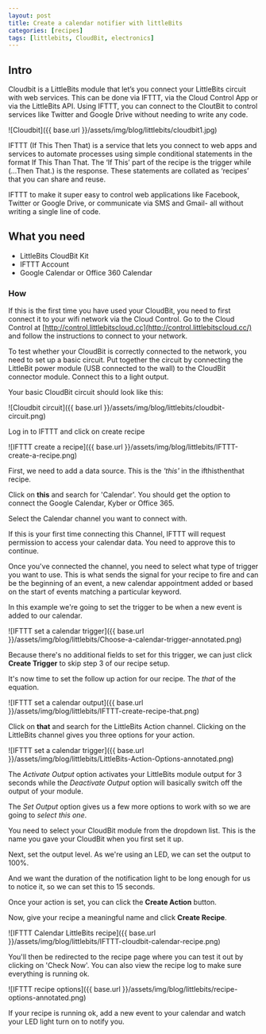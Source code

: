 ```yaml
---
layout: post
title: Create a calendar notifier with littleBits
categories: [recipes]
tags: [littlebits, CloudBit, electronics]
---
```


## Intro
Cloudbit is a LittleBits module that let’s you connect your LittleBits circuit with web services. This can be done via IFTTT, via the Cloud Control App or via the LittleBits API. Using IFTTT, you can connect to the CloutBit to control services like Twitter and Google Drive without needing to write any code.

![Cloudbit]({{ base.url }}/assets/img/blog/littlebits/cloudbit1.jpg)


IFTTT (If This Then That) is a service that lets you connect to web apps and services to automate processes using simple conditional statements in the format If This Than That. The ‘If This’ part of the recipe is the trigger while (…Then That.) is the response. These statements are collated as ‘recipes’ that you can share and reuse.

IFTTT to make it super easy to control web applications like Facebook, Twitter or Google Drive, or communicate via SMS and Gmail- all without writing a single line of code.

## What you need

- LittleBits CloudBit Kit
- IFTTT Account
- Google Calendar or Office 360 Calendar

### How

If this is the first time you have used your CloudBit, you need to first connect it to your wifi network via the Cloud Control. Go to the Cloud Control at [http://control.littlebitscloud.cc](http://control.littlebitscloud.cc/) and follow the instructions to connect to your network.

To test whether your CloudBit is correctly connected to the network, you need to set up a basic circuit. Put together the circuit by connecting the LittleBit power module (USB connected to the wall) to the CloudBit connector module. Connect this to a light output.

Your basic CloudBit circuit should look like this:

![Cloudbit circuit]({{ base.url }}/assets/img/blog/littlebits/cloudbit-circuit.png)

Log in to IFTTT and click on create recipe

![IFTTT create a recipe]({{ base.url }}/assets/img/blog/littlebits/IFTTT-create-a-recipe.png)

First, we need to add a data source. This is the *'this'* in the ifthisthenthat recipe.

Click on **this** and search for 'Calendar'. You should get the option to connect the Google Calendar, Kyber or Office 365.

Select the Calendar channel you want to connect with.

If this is your first time connecting this Channel, IFTTT will request permission to access your calendar data. You need to approve this to continue.

Once you've connected the channel, you need to select what type of trigger you want to use. This is what sends the signal for your recipe to fire and can be the beginning of an event, a new calendar appointment added or based on the start of events matching a particular keyword.

In this example we're going to set the trigger to be when a new event is added to our calendar.

![IFTTT set a calendar trigger]({{ base.url }}/assets/img/blog/littlebits/Choose-a-calendar-trigger-annotated.png)

Because there's no additional fields to set for this trigger, we can just click **Create Trigger** to skip step 3 of our recipe setup.

It's now time to set the follow up action for our recipe. The *that* of the equation.

![IFTTT set a calendar output]({{ base.url }}/assets/img/blog/littlebits/IFTTT-create-recipe-that.png)

Click on **that** and search for the LittleBits Action channel. Clicking on the LittleBits channel gives you three options for your action.

![IFTTT set a calendar trigger]({{ base.url }}/assets/img/blog/littlebits/LittleBits-Action-Options-annotated.png)

The *Activate Output* option activates your LittleBits module output for 3 seconds while the *Deactivate Output* option will basically switch off the output of your module.

The *Set Output* option gives us a few more options to work with so we are going to _select this one_.

You need to select your CloudBit module from the dropdown list. This is the name you gave your CloudBit when you first set it up.

Next, set the output level. As we're using an LED, we can set the output to 100%.

And we want the duration of the notification light to be long enough for us to notice it, so we can set this to 15 seconds.

Once your action is set, you can click the **Create Action** button.

Now, give your recipe a meaningful name and click **Create Recipe**.


![IFTTT Calendar LittleBits recipe]({{ base.url }}/assets/img/blog/littlebits/IFTTT-cloudbit-calendar-recipe.png)

You'll then be redirected to the recipe page where you can test it out by clicking on 'Check Now'. You can also view the recipe log to make sure everything is running ok.

![IFTTT recipe options]({{ base.url }}/assets/img/blog/littlebits/recipe-options-annotated.png)

If your recipe is running ok, add a new event to your calendar and watch your LED light turn on to notify you.
